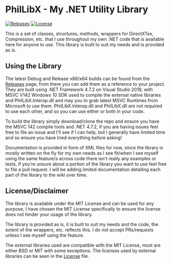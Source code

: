 # PhilLibX - My .NET Utility Library
[![Releases](https://img.shields.io/github/downloads/Scobalula/PhilLibX/total.svg)](https://github.com/Scobalula/PhilLibX/releases) [![License](https://img.shields.io/github/license/Scobalula/PhilLibX.svg)](https://github.com/Scobalula/PhilLibX/blob/master/LICENSE)

This is a set of classes, structures, methods, wrappers for DirectXTex, Compression, etc. that I use throughout my own .NET code that is available here for anyone to use. This library is built to suit my needs and is provided as is.

## Using the Library

The latest Debug and Release x86/x64 builds can be found from the [Releases](https://github.com/Scobalula/PhilLibX/releases) page, from there you can add them as a reference to your project. They are built using .NET Framework 4.7.2 on Visual Studio 2019, with MSVC V142 Windows 10 SDK used to compile the external native libraries and PhilLibX.Interop.dll and may you to grab latest MSVC Runtimes from Microsoft to use them. PhilLibX.Interop.dll and PhilLibX.dll are not required to use each other, and so you can use either or both in your code.

To build the library simply download/clone the repo and ensure you have the MSVC 142 compile tools and .NET 4.7.2, if you are having issues feel free to file an issue and I'll see if I can help, but I generally have limited time and so ensure you have tried everything before asking!

Documentation is provided in form of XML files for now, since the library is mostly written on the fly for my own needs as I see fit/when I see myself using the same feature/s across code there isn't really any examples or tests, if you're unsure about a portion of the library you want to use feel free to file a pull request. I will be adding limited documentation detailing each part of the library to the wiki over time.

## License/Disclaimer

The library is available under the MIT License and can be used for any purpose, I have chosen the MIT License specifically to ensure the license does not hinder your usage of the library.

The library is provided as is, it is built to suit my needs and the code, the extent of the wrappers, etc. reflects this. I do not accept PRs/requests unless I see myself using the feature.

The external libraries used are compatible with the MIT License, most are either BSD or MIT with some exceptions. The licenses used by external libraries can be seen in the [License]((https://github.com/Scobalula/PhilLibX/blob/master/LICENSE)) file.
